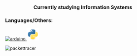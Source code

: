 <h3 align="center">Currently studying Information Systems</h3>

<h3 align="left">Languages/Others:</h3>
<p align="left"> <a href="https://www.arduino.cc/" target="_blank" rel="noreferrer"> <img src="https://cdn.worldvectorlogo.com/logos/arduino-1.svg" alt="arduino" width="40" height="40"/> </a> <a href="https://www.python.org" target="_blank" rel="noreferrer"> <img src="https://raw.githubusercontent.com/devicons/devicon/master/icons/python/python-original.svg" alt="python" width="40" height="40"/> </a> </p> <img src="https://i0.wp.com/filecr.com/wp-content/uploads/2020/10/Cisco-Packet-Tracer.png" alt="packettracer" width="40" height="40"/> </a> </p>
